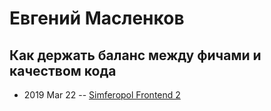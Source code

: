 # Евгений Масленков

## Как держать баланс между фичами и качеством кода
- 2019 Mar 22 -- [Simferopol Frontend 2](https://www.youtube.com/watch?v=H7Ad1d2-UyA)    
